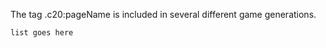 The tag .c20:pageName is included in several different game generations.

```.c20 disambiguation-list
list goes here
```